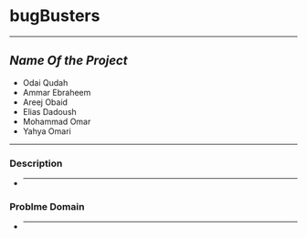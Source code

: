 # bugBusters

---

## _Name Of the Project_

- Odai Qudah
- Ammar Ebraheem
- Areej Obaid
- Elias Dadoush
- Mohammad Omar
- Yahya Omari

---

### Description

- ***

### Problme Domain

- ***
